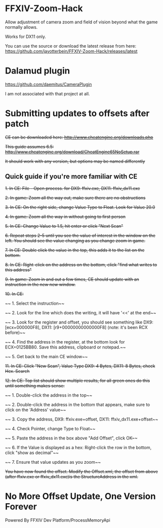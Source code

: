 # FFXIV-Zoom-Hack
Allow adjustment of camera zoom and field of vision beyond what the game normally allows.

Works for DX11 only.

You can use the source or download the latest release from here: https://github.com/jayotterbein/FFXIV-Zoom-Hack/releases/latest

# Dalamud plugin

https://github.com/daemitus/CameraPlugin

I am not associated with that project at all.

# Submitting updates to offsets after patch
~~CE can be downloaded here: http://www.cheatengine.org/downloads.php~~

~~This guide assumes 6.5: http://www.cheatengine.org/download/CheatEngine65NoSetup.rar~~

~~It should work with any version, but options may be named differently~~

## Quick guide if you're more familiar with CE
~~1. In CE: File - Open process.  for DX9: ffxiv.exe, DX11: ffxiv_dx11.exe~~

~~2. In game: Zoom all the way out, make sure there are no obstructions~~

~~3. In CE: On the right side, change Value Type to Float.  Look for Value 20.0~~

~~4. In game: Zoom all the way in without going to first person~~

~~5. In CE: Change Value to 1.5, hit enter or click "Next Scan"~~

~~6. Repeat steps 2-5 until you see the value of interest in the window on the left.  You should see the value changing as you change zoom in game.~~

~~7. In CE: Double click the value in the top, this adds it to the list on the bottom.~~

~~8. In CE: Right-click on the address on the bottom, click "find what writes to this address"~~

~~9. In game: Zoom in and out a few times, CE should update with an instruction in the new new window.~~

~~10. In CE:~~

~~  1. Select the instruction~~

~~  2. Look for the line which does the writing, it will have '<<' at the end~~

~~  3. Look for the register and offset, you should see something like DX9: [ecx+000000F8], DX11: [r9+00000000000000F8] (note: it's been RCX before)~~

~~  4. Find the address in the register, at the bottom look for ECX=0125BB80.  Save this address, clipboard or notepad.~~

~~  5. Get back to the main CE window~~

~~11. In CE: Click "New Scan", Value Type DX9: 4 Bytes, DX11: 8 Bytes, check Hex.  Search~~

~~12. In CE: Top list should show multiple results, for all green ones do this until something makes sense:~~

~~  1. Double-click the address in the top~~

~~  2. Double-click the address in the bottom that appears, make sure to click on the 'Address' value~~

~~  3. Copy the address, DX9: ffxiv.exe+offset, DX11: ffxiv_dx11.exe+offset~~

~~  4. Check Pointer, change Type to Float~~

~~  5. Paste the address in the box above "Add Offset", click OK~~

~~  6. If the Value is displayed as a hex: Right-click the row in the bottom, click "show as decimal"~~

~~  7. Ensure that value updates as you zoom~~

~~You have now found the offset.  Modify the Offset.xml, the offset from above (after ffxiv.exe or ffxiv_dx11.exe)is the StructureAddress in the xml.~~

# No More Offset Update, One Version Forever
Powered By FFXIV Dev Platform/ProcessMemoryApi